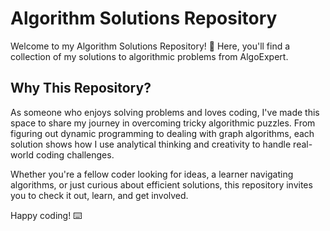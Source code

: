 # Algorithm Solutions Repository

Welcome to my Algorithm Solutions Repository! 🚀 Here, you'll find a collection of my solutions to algorithmic problems from AlgoExpert.

## Why This Repository?

As someone who enjoys solving problems and loves coding, I've made this space to share my journey in overcoming tricky algorithmic puzzles. From figuring out dynamic programming to dealing with graph algorithms, each solution shows how I use analytical thinking and creativity to handle real-world coding challenges.

Whether you're a fellow coder looking for ideas, a learner navigating algorithms, or just curious about efficient solutions, this repository invites you to check it out, learn, and get involved.

Happy coding! ⌨️
